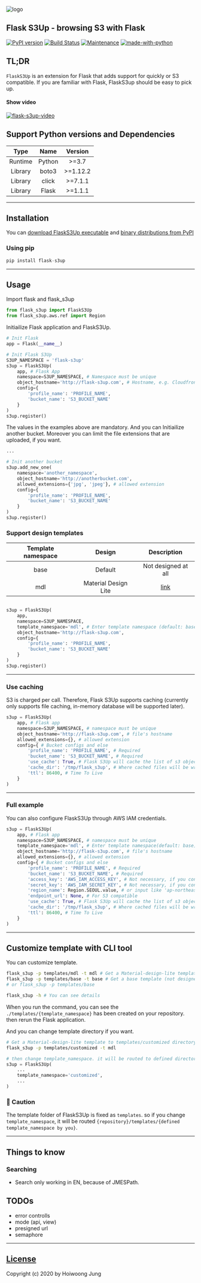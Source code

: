 ![logo](https://raw.githubusercontent.com/hidekuma/flask-s3up/master/i/logo.png)
## Flask S3Up - browsing S3 with Flask
[![PyPI version](https://badge.fury.io/py/flask-s3up.svg)](https://badge.fury.io/py/flask-s3up)
[![Build Status](https://travis-ci.org/hidekuma/flask-s3up.svg?branch=master)](https://travis-ci.org/hidekuma/flask-s3up)
[![Maintenance](https://img.shields.io/badge/Maintained%3F-yes-green.svg)](https://GitHub.com/Naereen/StrapDown.js/graphs/commit-activity)
[![made-with-python](https://img.shields.io/badge/Made%20with-Python-1f425f.svg)](https://www.python.org/)

## TL;DR
`FlaskS3Up` is an extension for Flask that adds support for quickly  or S3 compatible. If you are familiar with Flask, FlaskS3up should be easy to pick up.

#### Show video
[![flask-s3up-video](http://img.youtube.com/vi/GtK2rsQf9Yk/0.jpg)](https://youtu.be/GtK2rsQf9Yk?t=0s "Click to play on Youtube")


## Support Python versions and Dependencies
| Type    | Name   | Version  |
| :-:     | :-:    | :-:      |
| Runtime | Python | >=3.7    |
| Library | boto3  | >=1.12.2 |
| Library | click  | >=7.1.1  |
| Library | Flask  | >=1.1.1  |

---

## Installation
You can [download FlaskS3Up executable](https://github.com/hidekuma/flask-s3up/releases) and [binary distributions from PyPI](https://pypi.org/project/flask-s3up/)

### Using pip
```python
pip install flask-s3up
```

---

## Usage
Import flask and flask_s3up
```python
from flask_s3up import FlaskS3Up
from flask_s3up.aws.ref import Region
```

Initiailize Flask application and FlaskS3Up.
```python
# Init Flask
app = Flask(__name__)

# Init Flask S3Up
S3UP_NAMESPACE = 'flask-s3up'
s3up = FlaskS3Up(
    app, # Flask App
    namespace=S3UP_NAMESPACE, # Namespace must be unique
    object_hostname='http://flask-s3up.com', # Hostname, e.g. Cloudfront endpoint
    config={
        'profile_name': 'PROFILE_NAME',
        'bucket_name': 'S3_BUCKET_NAME'
    }
)
s3up.register()
```

The values in the examples above are mandatory. And you can Initiailize another bucket. Moreover you can limit the file extensions that are uploaded, if you want.
```python
...

# Init another bucket
s3up.add_new_one(
    namespace='another_namespace',
    object_hostname='http://anotherbucket.com',
    allowed_extensions={'jpg', 'jpeg'}, # allowed extension
    config={
        'profile_name': 'PROFILE_NAME',
        'bucket_name': 'S3_BUCKET_NAME'
    }
)
s3up.register()
```

### Support design templates
| Template namespace | Design               | Description               |
| :-:                | :-:                  | :-:                       |
| base               | Default              | Not designed at all       |
| mdl                | Material Design Lite | [link](https://getmdl.io) |
```python

s3up = FlaskS3Up(
    app,
    namespace=S3UP_NAMESPACE,
    template_namespace='mdl', # Enter template namespace (default: base)
    object_hostname='http://flask-s3up.com',
    config={
        'profile_name': 'PROFILE_NAME',
        'bucket_name': 'S3_BUCKET_NAME'
    }
)
s3up.register()
```

---

### Use caching
S3 is charged per call. Therefore, Flask S3Up supports caching (currently only supports file caching, in-memory database will be supported later).
```python
s3up = FlaskS3Up(
    app, # Flask app
    namespace=S3UP_NAMESPACE, # namespace must be unique
    object_hostname='http://flask-s3up.com', # file's hostname
    allowed_extensions={}, # allowed extension
    config={ # Bucket configs and else
        'profile_name': 'PROFILE_NAME', # Required
        'bucket_name': 'S3_BUCKET_NAME', # Required
        'use_cache': True, # Flask S3Up will cache the list of s3 objects, if you set True
        'cache_dir': '/tmp/flask_s3up', # Where cached files will be written
        'ttl': 86400, # Time To Live
    }
)
```

---

### Full example
You can also configure FlaskS3Up through AWS IAM credentials.

```python
s3up = FlaskS3Up(
    app, # Flask app
    namespace=S3UP_NAMESPACE, # namespace must be unique
    template_namespace='mdl', # Enter template namespace(default: base)
    object_hostname='http://flask-s3up.com', # file's hostname
    allowed_extensions={}, # allowed extension
    config={ # Bucket configs and else
        'profile_name': 'PROFILE_NAME', # Required
        'bucket_name': 'S3_BUCKET_NAME', # Required
        'access_key': 'AWS_IAM_ACCESS_KEY', # Not necessary, if you configure aws settings, e.g. ~/.aws
        'secret_key': 'AWS_IAM_SECRET_KEY', # Not necessary, if you configure aws settings, e.g. ~/.aws
        'region_name': Region.SEOUL.value, # or input like 'ap-northease-2'
        'endpoint_url': None, # For S3 compatible
        'use_cache': True, # Flask S3Up will cache the list of s3 objects, if you set True
        'cache_dir': '/tmp/flask_s3up', # Where cached files will be written
        'ttl': 86400, # Time To Live
    }
)
```

---

## Customize template with CLI tool
You can customize template.
```bash
flask_s3up -p templates/mdl -t mdl # Get a Material-design-lite template
flask_s3up -p templates/base -t base # Get a base template (not designed at all)
# or flask_s3up -p templates/base

flask_s3up -h # You can see details
```
When you run the command, you can see the `./templates/{template_namespace}` has been created on your repository. then rerun the Flask application.

And you can change template directory if you want.
```bash
# Get a Material-design-lite template to templates/customized directory 
flask_s3up -p templates/customized -t mdl
```

```python
# then change template_namespace. it will be routed to defined directory (templates/customized)
s3up = FlaskS3Up(
    ...
    template_namespace='customized',
    ...
)
```
### 🚨 Caution
The template folder of FlaskS3Up is fixed as `templates`. so if you change `template_namespace`, it will be routed `{repository}/templates/{defined template_namespace by you}`.

----

## Things to know
### Searching
- Search only working in EN, because of JMESPath.

## TODOs
- error controlls
- mode (api, view)
- presigned url
- semaphore

---

[License](LICENSE)
------------------

Copyright (c) 2020 by Hoiwoong Jung
